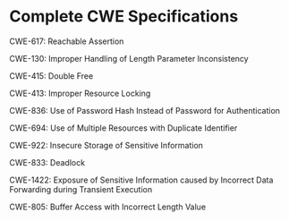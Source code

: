 

# Complete CWE Specifications

CWE-617: Reachable Assertion

CWE-130: Improper Handling of Length Parameter Inconsistency

CWE-415: Double Free

CWE-413: Improper Resource Locking

CWE-836: Use of Password Hash Instead of Password for Authentication

CWE-694: Use of Multiple Resources with Duplicate Identifier

CWE-922: Insecure Storage of Sensitive Information

CWE-833: Deadlock

CWE-1422: Exposure of Sensitive Information caused by Incorrect Data Forwarding during Transient Execution

CWE-805: Buffer Access with Incorrect Length Value